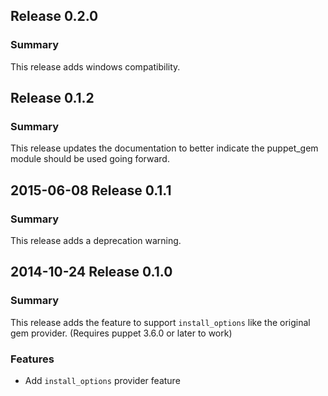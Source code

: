 ## Release 0.2.0
### Summary
This release adds windows compatibility.

## Release 0.1.2
### Summary

This release updates the documentation to better indicate the puppet\_gem module should be used going forward.

## 2015-06-08 Release 0.1.1
### Summary

This release adds a deprecation warning.

## 2014-10-24 Release 0.1.0
### Summary

This release adds the feature to support `install_options` like the original gem provider. (Requires puppet 3.6.0 or later to work)

### Features
- Add `install_options` provider feature
